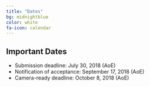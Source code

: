 ```yaml
---
title: "Dates"
bg: midnightblue
color: white
fa-icon: calendar
---
```


## Important Dates 

- Submission deadline: July 30, 2018 (AoE)
- Notification of acceptance: September 17, 2018 (AoE)
- Camera-ready deadline: October 8, 2018 (AoE)

